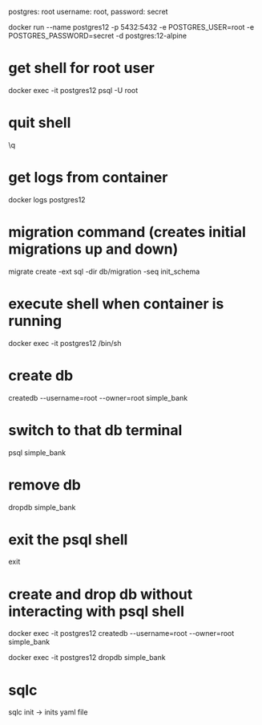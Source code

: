 postgres:
root username: root,
password: secret

docker run --name postgres12 -p 5432:5432 -e POSTGRES_USER=root -e POSTGRES_PASSWORD=secret -d postgres:12-alpine

# get shell for root user

docker exec -it postgres12 psql -U root

# quit shell

\q

# get logs from container

docker logs postgres12

# migration command (creates initial migrations up and down)

migrate create -ext sql -dir db/migration -seq init_schema

# execute shell when container is running

docker exec -it postgres12 /bin/sh

# create db

createdb --username=root --owner=root simple_bank

# switch to that db terminal

psql simple_bank

# remove db

dropdb simple_bank

# exit the psql shell

exit

# create and drop db without interacting with psql shell

docker exec -it postgres12 createdb --username=root --owner=root simple_bank

docker exec -it postgres12 dropdb simple_bank

# sqlc

sqlc init -> inits yaml file
